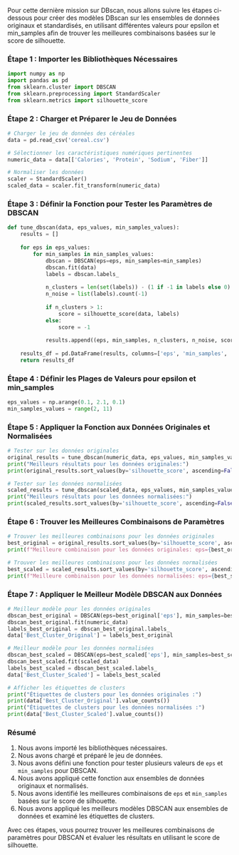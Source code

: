 
Pour cette dernière mission sur DBscan, nous allons suivre les étapes ci-dessous pour créer des modèles DBscan sur les ensembles de données originaux et standardisés, en utilisant différentes valeurs pour epsilon et min_samples afin de trouver les meilleures combinaisons basées sur le score de silhouette.

### Étape 1 : Importer les Bibliothèques Nécessaires

```python
import numpy as np
import pandas as pd
from sklearn.cluster import DBSCAN
from sklearn.preprocessing import StandardScaler
from sklearn.metrics import silhouette_score
```

### Étape 2 : Charger et Préparer le Jeu de Données

```python
# Charger le jeu de données des céréales
data = pd.read_csv('cereal.csv')

# Sélectionner les caractéristiques numériques pertinentes
numeric_data = data[['Calories', 'Protein', 'Sodium', 'Fiber']]

# Normaliser les données
scaler = StandardScaler()
scaled_data = scaler.fit_transform(numeric_data)
```

### Étape 3 : Définir la Fonction pour Tester les Paramètres de DBSCAN

```python
def tune_dbscan(data, eps_values, min_samples_values):
    results = []
    
    for eps in eps_values:
        for min_samples in min_samples_values:
            dbscan = DBSCAN(eps=eps, min_samples=min_samples)
            dbscan.fit(data)
            labels = dbscan.labels_
            
            n_clusters = len(set(labels)) - (1 if -1 in labels else 0)
            n_noise = list(labels).count(-1)
            
            if n_clusters > 1:
                score = silhouette_score(data, labels)
            else:
                score = -1
            
            results.append((eps, min_samples, n_clusters, n_noise, score))
    
    results_df = pd.DataFrame(results, columns=['eps', 'min_samples', 'n_clusters', 'n_noise', 'silhouette_score'])
    return results_df
```

### Étape 4 : Définir les Plages de Valeurs pour epsilon et min_samples

```python
eps_values = np.arange(0.1, 2.1, 0.1)
min_samples_values = range(2, 11)
```

### Étape 5 : Appliquer la Fonction aux Données Originales et Normalisées

```python
# Tester sur les données originales
original_results = tune_dbscan(numeric_data, eps_values, min_samples_values)
print("Meilleurs résultats pour les données originales:")
print(original_results.sort_values(by='silhouette_score', ascending=False).head())

# Tester sur les données normalisées
scaled_results = tune_dbscan(scaled_data, eps_values, min_samples_values)
print("Meilleurs résultats pour les données normalisées:")
print(scaled_results.sort_values(by='silhouette_score', ascending=False).head())
```

### Étape 6 : Trouver les Meilleures Combinaisons de Paramètres

```python
# Trouver les meilleures combinaisons pour les données originales
best_original = original_results.sort_values(by='silhouette_score', ascending=False).iloc[0]
print(f"Meilleure combinaison pour les données originales: eps={best_original['eps']}, min_samples={best_original['min_samples']}")

# Trouver les meilleures combinaisons pour les données normalisées
best_scaled = scaled_results.sort_values(by='silhouette_score', ascending=False).iloc[0]
print(f"Meilleure combinaison pour les données normalisées: eps={best_scaled['eps']}, min_samples={best_scaled['min_samples']}")
```

### Étape 7 : Appliquer le Meilleur Modèle DBSCAN aux Données

```python
# Meilleur modèle pour les données originales
dbscan_best_original = DBSCAN(eps=best_original['eps'], min_samples=best_original['min_samples'])
dbscan_best_original.fit(numeric_data)
labels_best_original = dbscan_best_original.labels_
data['Best_Cluster_Original'] = labels_best_original

# Meilleur modèle pour les données normalisées
dbscan_best_scaled = DBSCAN(eps=best_scaled['eps'], min_samples=best_scaled['min_samples'])
dbscan_best_scaled.fit(scaled_data)
labels_best_scaled = dbscan_best_scaled.labels_
data['Best_Cluster_Scaled'] = labels_best_scaled

# Afficher les étiquettes de clusters
print("Étiquettes de clusters pour les données originales :")
print(data['Best_Cluster_Original'].value_counts())
print("Étiquettes de clusters pour les données normalisées :")
print(data['Best_Cluster_Scaled'].value_counts())
```

### Résumé

1. Nous avons importé les bibliothèques nécessaires.
2. Nous avons chargé et préparé le jeu de données.
3. Nous avons défini une fonction pour tester plusieurs valeurs de `eps` et `min_samples` pour DBSCAN.
4. Nous avons appliqué cette fonction aux ensembles de données originaux et normalisés.
5. Nous avons identifié les meilleures combinaisons de `eps` et `min_samples` basées sur le score de silhouette.
6. Nous avons appliqué les meilleurs modèles DBSCAN aux ensembles de données et examiné les étiquettes de clusters.

Avec ces étapes, vous pourrez trouver les meilleures combinaisons de paramètres pour DBSCAN et évaluer les résultats en utilisant le score de silhouette.
